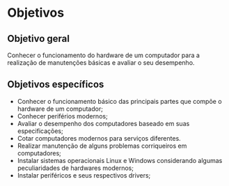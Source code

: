 # Objetivos

## Objetivo geral

Conhecer o funcionamento do hardware de um computador para a realização de manutenções básicas e avaliar o seu desempenho.

## Objetivos específicos

- Conhecer o funcionamento básico das principais partes que compõe o hardware de um computador;
- Conhecer periférios modernos;
- Avaliar o desempenho dos computadores baseado em suas especificações;
- Cotar computadores modernos para serviços diferentes.
- Realizar manutenção de alguns problemas corriqueiros em computadores;
- Instalar sistemas operacionais Linux e Windows considerando algumas peculiaridades de hardwares modernos;
- Instalar periféricos e seus respectivos drivers;

